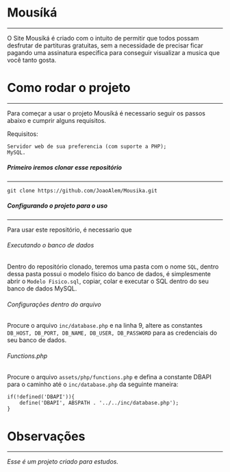 # Mousíká
----------
O Site Mousíká é criado com o intuito de permitir que todos possam desfrutar de partituras gratuitas, sem a necessidade de precisar ficar pagando uma assinatura especifica para conseguir visualizar a musica que você tanto gosta.

# Como rodar o projeto
----------
Para começar a usar o projeto Mousíká é necessario seguir os passos abaixo e cumprir alguns requisitos.

Requisitos:
```
Servidor web de sua preferencia (com suporte a PHP);
MySQL.
```

##### Primeiro iremos clonar esse repositório
----------
`git clone https://github.com/JoaoAlem/Mousika.git`


##### Configurando o projeto para o uso
----------
Para usar este repositório, é necessario que 

###### Executando o banco de dados
Dentro do repositório clonado, teremos uma pasta com o nome `SQL`, dentro dessa pasta possui o modelo físico do banco de dados, é simplesmente abrir o `Modelo Fisico.sql`, copiar, colar e executar o SQL dentro do seu banco de dados MySQL.

###### Configurações dentro do arquivo
Procure o arquivo `inc/database.php` e na linha 9, altere as constantes `DB_HOST, DB_PORT, DB_NAME, DB_USER, DB_PASSWORD` para as credenciais do seu banco de dados.

###### Functions.php
Procure o arquivo `assets/php/functions.php` e defina a constante DBAPI para o caminho até o `inc/database.php` da seguinte maneira:
```
if(!defined('DBAPI')){
    define('DBAPI', ABSPATH . '../../inc/database.php');
}
```

# Observações
----------
*Esse é um projeto criado para estudos.*